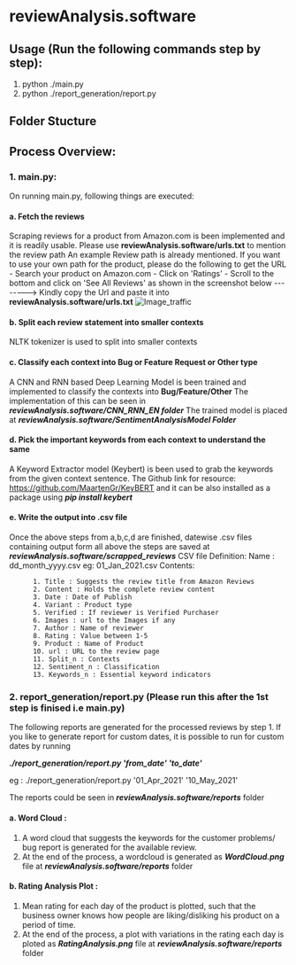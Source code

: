 # reviewAnalysis.software
## Usage (Run the following commands step by step):
1. python ./main.py 
2. python ./report_generation/report.py


## Folder Stucture
## Process Overview:
### 1. main.py:
   On running main.py, following things are executed:
#### a. Fetch the reviews
   Scraping reviews for a product from Amazon.com is been implemented and it is readily usable. Please use **reviewAnalysis.software/urls.txt** to mention the review path
      An example Review path is already mentioned. If you want to use your own path for the product, please do the following to get the URL
      - Search your product on Amazon.com
      - Click on 'Ratings'
      - Scroll to the bottom and click on 'See All Reviews' as shown in the screenshot below  --------> 
      Kindly copy the Url and paste it into **reviewAnalysis.software/urls.txt**
      ![Image_traffic](https://github.com/ShaminiKoravuna/Traffic_Signs_Recognition/blob/main/output/1.jpg)
#### b. Split each review statement into smaller contexts
   NLTK tokenizer is used to split into smaller contexts
#### c. Classify each context into Bug or Feature Request or Other type
   A CNN and RNN based Deep Learning Model is been trained and implemented to classify the contexts into **Bug/Feature/Other**
     The implementation of this can be seen in 
     ***reviewAnalysis.software/CNN_RNN_EN folder***
     The trained model is placed at 
     ***reviewAnalysis.software/SentimentAnalysisModel Folder***
#### d. Pick the important keywords from each context to understand the same
   A Keyword Extractor model (Keybert) is been used to grab the keywords from the given context sentence. The Github link for resource: https://github.com/MaartenGr/KeyBERT
   and it can be also installed as a package using 
     ***pip install keybert***
#### e. Write the output into .csv file
   Once the above steps from a,b,c,d are finished, datewise .csv files containing output form all above the steps are saved at 
     ***reviewAnalysis.software/scrapped_reviews***
     CSV file Definition:
      Name : dd_month_yyyy.csv eg: 01_Jan_2021.csv
      Contents:
      
          1. Title : Suggests the review title from Amazon Reviews
          2. Content : Holds the complete review content
          3. Date : Date of Publish
          4. Variant : Product type
          5. Verified : If reviewer is Verified Purchaser
          6. Images : url to the Images if any
          7. Author : Name of reviewer
          8. Rating : Value between 1-5
          9. Product : Name of Product
          10. url : URL to the review page
          11. Split_n : Contexts
          12. Sentiment_n : Classification 
          13. Keywords_n : Essential keyword indicators
       
### 2. report_generation/report.py (Please run this after the 1st step is finised i.e main.py)
  The following reports are generated for the processed reviews by step 1. If you like to generate report for custom dates, it is possible to run for custom dates by running 

***./report_generation/report.py 'from_date' 'to_date'***

eg : ./report_generation/report.py '01_Apr_2021' '10_May_2021'

  The reports could be seen in ***reviewAnalysis.software/reports*** folder
#### a. Word Cloud :
   1. A word cloud that suggests the keywords for the customer problems/ bug report is generated for the available review. 
   2. At the end of the process, a wordcloud is generated as ***WordCloud.png*** file at ***reviewAnalysis.software/reports*** folder
#### b. Rating Analysis Plot :
   1. Mean rating for each day of the product is plotted, such that the business owner knows how people are liking/disliking his product on a period of time.
   2. At the end of the process, a plot with variations in the rating each day is ploted as ***RatingAnalysis.png*** file at ***reviewAnalysis.software/reports*** folder 
   
     
     
    
    

